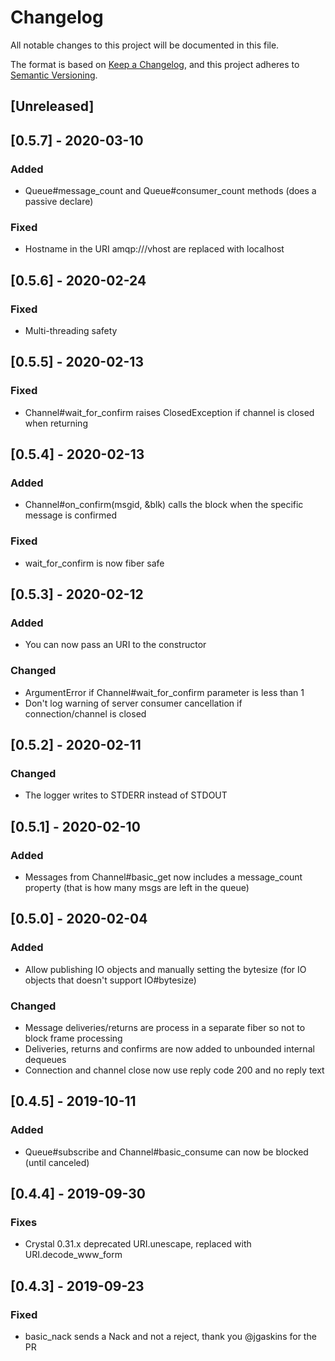# Changelog
All notable changes to this project will be documented in this file.

The format is based on [Keep a Changelog](https://keepachangelog.com/en/1.1.0/),
and this project adheres to [Semantic Versioning](https://semver.org/spec/v2.0.0.html).

## [Unreleased]

## [0.5.7] - 2020-03-10

### Added
- Queue#message_count and Queue#consumer_count methods (does a passive declare)

### Fixed
- Hostname in the URI amqp:///vhost are replaced with localhost

## [0.5.6] - 2020-02-24

### Fixed
- Multi-threading safety

## [0.5.5] - 2020-02-13

### Fixed
- Channel#wait_for_confirm raises ClosedException if channel is closed when returning

## [0.5.4] - 2020-02-13

### Added
- Channel#on_confirm(msgid, &blk) calls the block when the specific message is confirmed

### Fixed
- wait_for_confirm is now fiber safe

## [0.5.3] - 2020-02-12

### Added
- You can now pass an URI to the constructor

### Changed
- ArgumentError if Channel#wait_for_confirm parameter is less than 1
- Don't log warning of server consumer cancellation if connection/channel is closed

## [0.5.2] - 2020-02-11

### Changed
- The logger writes to STDERR instead of STDOUT

## [0.5.1] - 2020-02-10

### Added
- Messages from Channel#basic_get now includes a message_count property (that is how many msgs are left in the queue)

## [0.5.0] - 2020-02-04

### Added
- Allow publishing IO objects and manually setting the bytesize (for IO objects that doesn't support IO#bytesize)

### Changed
- Message deliveries/returns are process in a separate fiber so not to block frame processing
- Deliveries, returns and confirms are now added to unbounded internal dequeues
- Connection and channel close now use reply code 200 and no reply text

## [0.4.5] - 2019-10-11

### Added
- Queue#subscribe and Channel#basic_consume can now be blocked (until canceled)

## [0.4.4] - 2019-09-30

### Fixes
- Crystal 0.31.x deprecated URI.unescape, replaced with URI.decode_www_form

## [0.4.3] - 2019-09-23

### Fixed
- basic_nack sends a Nack and not a reject, thank you @jgaskins for the PR
